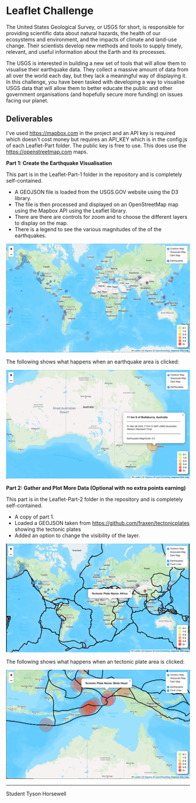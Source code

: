 # Leaflet Challenge

The United States Geological Survey, or USGS for short, is responsible for providing scientific data about natural hazards, the health of our ecosystems and environment, and the impacts of climate and land-use change. Their scientists develop new methods and tools to supply timely, relevant, and useful information about the Earth and its processes.

The USGS is interested in building a new set of tools that will allow them to visualise their earthquake data. They collect a massive amount of data from all over the world each day, but they lack a meaningful way of displaying it. In this challenge, you have been tasked with developing a way to visualise USGS data that will allow them to better educate the public and other government organisations (and hopefully secure more funding) on issues facing our planet.

## Deliverables

I've used https://mapbox.com in the project and an API key is required which doesn't cost money but requires an API_KEY which is in the config.js of each Leaflet-Part folder. The public key is free to use. This does use the https://openstreetmap.com maps.

**Part 1: Create the Earthquake Visualisation**

This part is in the Leaflet-Part-1 folder in the repository and is completely self-contained.

* A GEOJSON file is loaded from the USGS.GOV website using the D3 library.
* The file is then processed and displayed on an OpenStreetMap map using the Mapbox API using the Leaflet library.
* There are there are controls for zoom and to choose the different layers to display on the map.
* There is a legend to see the various magnitudes of the of the earthquakes.

![Image of world map showing various earthquakes](/images/map-1.png "Map of part 1 of the challenge")

The following shows what happens when an earthquake area is clicked:

![Image of world map showing what happens when an earthquake area is clicked](/images/map-1-click.png "Map of part 1 of the challenge")

**Part 2: Gather and Plot More Data (Optional with no extra points earning)**

This part is in the Leaflet-Part-2 folder in the repository and is completely self-contained.

* A copy of part 1.
* Loaded a GEOJSON taken from https://github.com/fraxen/tectonicplates showing the tectonic plates
* Added an option to change the visibility of the layer.

![Image of world map showing various earthquakes](/images/map-2.png "Map of part 2 of the challenge")

The following shows what happens when an tectonic plate area is clicked:

![Image of world map showing what happens when an earthquake area is clicked](/images/map-2-click.png "Map of part 1 of the challenge")

---
Student Tyson Horsewell
